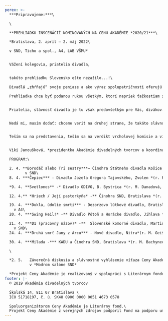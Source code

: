 ```yaml
---
perex: >-
  ***Pripravujeme:***\

  \

  **PREHLIADKU INSCENÁCIÍ NOMINOVANÝCH NA CENU AKADÉMIE *2020/21***\

  *Bratislava, 2. apríl – 2. máj 2022\

  v SND, Ticho a spol., A4, LAB VŠMU*


  Vážení kolegovia, priatelia divadla,


  takúto prehliadku Slovensko ešte nezažilo...!\

  Divadlá „zhŕňajú“ svoje peniaze a ako výraz spolupatričnosti oferujú ich na niečo, čo považujú za výraz spolupatričnosti a slávnosť spoločnej nádeje. A to jednak divadlá nominované a jednak tie, ktoré ich v Bratislave hostia...!\

  Prehliadka chce byť podanou rukou všetkým, ktorí napriek ťažkostiam zostávajú slávnosti divadelného predstavenia verní. - Ďakujem, kolegovia.


  Priatelia, slávnosť divadla je tu však predovšetkým pre Vás, divákov. Pomôžte nám, prosím, dokonať naše úsilie a pozrite si paletu toho najinšpiratívnejšieho, čo 25 odborníkov vybralo a čo sa zrodilo v sezóne 2020/21. – Pozývame Vás na 10 predstavení divadiel z celého Slovenska...!


  Nedá mi, musím dodať: chceme veriť na druhej strane, že takáto slávnosť už nabudúce nebude musieť byť z posledných zdrojov aj inak ťažko skúšaných divadiel, chceme veriť, že príslušné inštitúcie pochopia, že divadelníci takéto stretnutia v rámci Ceny Akadémie naozaj potrebujú a chcú. Väčší dôkaz, ako táto prehliadka už snáď ani nemôže byť...!


  Teším sa na predstavenia, teším sa na verdikt vrcholovej komisie a víťaza Ceny... Užime si, prosím, všetci, napriek všetkému, týchto desať predstavení v rámci celého mesiaca, po predstaveniach možnosť počuť názory tvorcov i odborníkov, i odborné diskusie. – Prajem príjemné zážitky!


  Viki Janoušková, *prezidentka Akadémie divadelných tvorcov a koordinátorka prehliadky*\

  PROGRAM:\

  2. 4. **Borodáč alebo Tri sestry***– Činohra Štátneho divadla Košice *(r. J. Rázusová) -* \
         v SND\
  8. 4. ***Čepiec*** - Divadlo Jozefa Gregora Tajovského, Zvolen *(r. P. Palik) -* v SND\

  *9. 4. **Svetlonos** -* Divadlo ODIVO, B. Bystrica *(r. M. Danadová, M. Kováčová, I.   Martinka) -* v TICHO a spol.\

  12. 4.** *Hriech / Její pastorkyňa* -** Činohra SND, Bratislava *(r. M. Bachynec)*\

  19. 4. ***Dukla, údolie smrti*** - Dezorzovo lútkové divadlo, Bratislava *(r. G. Dezorz)* - \
    v A4\
  20. 4. ***Swing Heil!* -** Divadlo Pôtoň a Horácke divadlo, Jihlava *(r. I. Ditte Jurčová)* -          v LAB VŠMU\

  21. 4. ***D1 (pracovný názov)* -**  Slovenské komorné divadlo, Martin (r. L. Brutovský) -\
    v SND\
  24. 4. ***Druhá smrť Jany z Arcu*** - Nové divadlo, Nitra*(r. M. Geišberg)* - v Ticho a spol.\

  30. 4. ***Milada -*** KADU a Činohra SND, Bratislava *(r. M. Bachynec) -* v SND\

  \

  *2. 5.   Záverečná diskusia a slávnostné vyhlásenie víťaza Ceny Akadémie 2020/21 -* \
           v *Modrom salóne SND*

  *Projekt Ceny Akadémie je realizovaný v spolupráci s Literárnym fondom a podporený fondom LITA.*
footer: |-
  © 2019 Akadémia divadelných tvorcov

  Školská 14, 811 07 Bratislava \
  IČO 51718197, č. ú. SK48 0900 0000 0051 4673 0578

  Spoluorganizátorom Ceny Akadémie je Literárny fond.\
  Projekt Ceny Akadémie z verejných zdrojov podporil Fond na podporu umenia.
---
```

